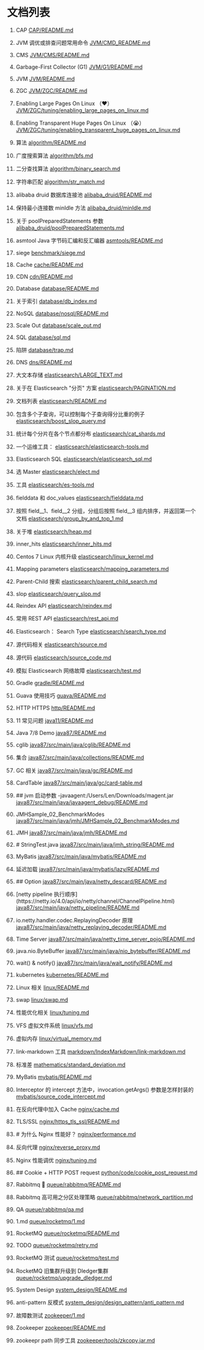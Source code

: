 # 文档列表

1. CAP [CAP/README.md](CAP/README.md)

2. JVM 调优或排查问题常用命令 [JVM/CMD_README.md](JVM/CMD_README.md)

3. CMS [JVM/CMS/README.md](JVM/CMS/README.md)

4. Garbage\-First Collector \(G1\) [JVM/G1/README.md](JVM/G1/README.md)

5. JVM [JVM/README.md](JVM/README.md)

6. ZGC [JVM/ZGC/README.md](JVM/ZGC/README.md)

7. Enabling Large Pages On Linux （❤️） [JVM/ZGC/tuning/enabling_large_pages_on_linux.md](JVM/ZGC/tuning/enabling_large_pages_on_linux.md)

8. Enabling Transparent Huge Pages On Linux （😭） [JVM/ZGC/tuning/enabling_transparent_huge_pages_on_linux.md](JVM/ZGC/tuning/enabling_transparent_huge_pages_on_linux.md)

10. 算法 [algorithm/README.md](algorithm/README.md)

11. 广度搜索算法 [algorithm/bfs.md](algorithm/bfs.md)

12. 二分查找算法 [algorithm/binary_search.md](algorithm/binary_search.md)

13. 字符串匹配 [algorithm/str_match.md](algorithm/str_match.md)

14. alibaba druid 数据库连接池 [alibaba_druid/README.md](alibaba_druid/README.md)

15. 保持最小连接数 minIdle 方法 [alibaba_druid/minIdle.md](alibaba_druid/minIdle.md)

16. 关于 poolPreparedStatements 参数 [alibaba_druid/poolPreparedStatements.md](alibaba_druid/poolPreparedStatements.md)

17. asmtool Java 字节码汇编和反汇编器 [asmtools/README.md](asmtools/README.md)

18. siege [benchmark/siege.md](benchmark/siege.md)

19. Cache [cache/README.md](cache/README.md)

20. CDN [cdn/README.md](cdn/README.md)

21. Database [database/README.md](database/README.md)

22. 关于索引 [database/db_index.md](database/db_index.md)

23. NoSQL [database/nosql/README.md](database/nosql/README.md)

24. Scale Out [database/scale_out.md](database/scale_out.md)

25. SQL [database/sql.md](database/sql.md)

26. 陷阱 [database/trap.md](database/trap.md)

27. DNS [dns/README.md](dns/README.md)

28. 大文本存储 [elasticsearch/LARGE_TEXT.md](elasticsearch/LARGE_TEXT.md)

29. 关于在 Elasticsearch "分页" 方案 [elasticsearch/PAGINATION.md](elasticsearch/PAGINATION.md)

30. 文档列表 [elasticsearch/README.md](elasticsearch/README.md)

31. 包含多个子查询，可以控制每个子查询得分比重的例子 [elasticsearch/boost_slop_query.md](elasticsearch/boost_slop_query.md)

32. 统计每个分片在各个节点都分布 [elasticsearch/cat_shards.md](elasticsearch/cat_shards.md)

33. 一个运维工具： [elasticsearch/elasticsearch-tools.md](elasticsearch/elasticsearch-tools.md)

34. Elasticsearch SQL [elasticsearch/elasticsearch_sql.md](elasticsearch/elasticsearch_sql.md)

35. 选 Master [elasticsearch/elect.md](elasticsearch/elect.md)

36. 工具 [elasticsearch/es-tools.md](elasticsearch/es-tools.md)

37. fielddata 和 doc\_values [elasticsearch/fielddata.md](elasticsearch/fielddata.md)

38. 按照 field\_\_1、field\_\_2 分组，分组后按照 field\_\_3 组内排序，并返回第一个文档 [elasticsearch/group_by_and_top_1.md](elasticsearch/group_by_and_top_1.md)

39. 关于堆 [elasticsearch/heap.md](elasticsearch/heap.md)

40. inner\_hits [elasticsearch/inner_hits.md](elasticsearch/inner_hits.md)

41. Centos 7 Linux 内核升级 [elasticsearch/linux_kernel.md](elasticsearch/linux_kernel.md)

42. Mapping parameters [elasticsearch/mapping_parameters.md](elasticsearch/mapping_parameters.md)

43. Parent\-Child 搜索 [elasticsearch/parent_child_search.md](elasticsearch/parent_child_search.md)

44. slop [elasticsearch/query_slop.md](elasticsearch/query_slop.md)

45. Reindex API [elasticsearch/reindex.md](elasticsearch/reindex.md)

46. 常用 REST API [elasticsearch/rest_api.md](elasticsearch/rest_api.md)

47. Elasticsearch： Search Type [elasticsearch/search_type.md](elasticsearch/search_type.md)

48. 源代码相关 [elasticsearch/source.md](elasticsearch/source.md)

49. 源代码 [elasticsearch/source_code.md](elasticsearch/source_code.md)

50. 模拟 Elasticsearch 网络故障 [elasticsearch/test.md](elasticsearch/test.md)

51. Gradle [gradle/README.md](gradle/README.md)

52. Guava 使用技巧 [guava/README.md](guava/README.md)

53. HTTP HTTPS [http/README.md](http/README.md)

54. 11 常见问题 [java11/README.md](java11/README.md)

55. Java 7/8 Demo [java87/README.md](java87/README.md)

56. cglib [java87/src/main/java/cglib/README.md](java87/src/main/java/cglib/README.md)

57. 集合 [java87/src/main/java/collections/README.md](java87/src/main/java/collections/README.md)

58. GC 相关 [java87/src/main/java/gc/README.md](java87/src/main/java/gc/README.md)

59. CardTable [java87/src/main/java/gc/card-table.md](java87/src/main/java/gc/card-table.md)

60. \#\# jvm 启动参数 \-javaagent\:/Users/Len/Downloads/magent\.jar [java87/src/main/java/javaagent_debug/README.md](java87/src/main/java/javaagent_debug/README.md)

61. JMHSample\_02\_BenchmarkModes [java87/src/main/java/jmh/JMHSample_02_BenchmarkModes.md](java87/src/main/java/jmh/JMHSample_02_BenchmarkModes.md)

62. JMH [java87/src/main/java/jmh/README.md](java87/src/main/java/jmh/README.md)

63. \# StringTest\.java [java87/src/main/java/jmh_string/README.md](java87/src/main/java/jmh_string/README.md)

64. MyBatis [java87/src/main/java/mybatis/README.md](java87/src/main/java/mybatis/README.md)

65. 延迟加载 [java87/src/main/java/mybatis/lazy/README.md](java87/src/main/java/mybatis/lazy/README.md)

66. \#\# Option [java87/src/main/java/netty_descard/README.md](java87/src/main/java/netty_descard/README.md)

67. \[netty pipeline 执行顺序\]\(https\://netty\.io/4\.0/api/io/netty/channel/ChannelPipeline\.html\) [java87/src/main/java/netty_pipeline/README.md](java87/src/main/java/netty_pipeline/README.md)

68. io\.netty\.handler\.codec\.ReplayingDecoder 原理 [java87/src/main/java/netty_replaying_decoder/README.md](java87/src/main/java/netty_replaying_decoder/README.md)

69. Time Server [java87/src/main/java/netty_time_server_pojo/README.md](java87/src/main/java/netty_time_server_pojo/README.md)

70. java\.nio\.ByteBuffer [java87/src/main/java/nio_bytebuffer/README.md](java87/src/main/java/nio_bytebuffer/README.md)

71. wait\(\) \& notify\(\) [java87/src/main/java/wait_notify/README.md](java87/src/main/java/wait_notify/README.md)

72. kubernetes [kubernetes/README.md](kubernetes/README.md)

73. Linux 相关 [linux/README.md](linux/README.md)

74. swap [linux/swap.md](linux/swap.md)

75. 性能优化相关 [linux/tuning.md](linux/tuning.md)

76. VFS 虚拟文件系统 [linux/vfs.md](linux/vfs.md)

77. 虚拟内存 [linux/virtual_memory.md](linux/virtual_memory.md)

78. link\-markdown 工具 [markdown/IndexMarkdown/link-markdown.md](markdown/IndexMarkdown/link-markdown.md)

79. 标准差 [mathematics/standard_deviation.md](mathematics/standard_deviation.md)

80. MyBatis [mybatis/README.md](mybatis/README.md)

81. Interceptor 的 intercept 方法中，invocation\.getArgs\(\) 参数是怎样封装的 [mybatis/source_code_intercept.md](mybatis/source_code_intercept.md)

82. 在反向代理中加入 Cache [nginx/cache.md](nginx/cache.md)

83. TLS/SSL [nginx/https_tls_ssl/README.md](nginx/https_tls_ssl/README.md)

84. \# 为什么 Nginx 性能好？ [nginx/performance.md](nginx/performance.md)

85. 反向代理 [nginx/reverse_proxy.md](nginx/reverse_proxy.md)

86. Nginx 性能调优 [nginx/tuning.md](nginx/tuning.md)

87. \#\# Cookie \+ HTTP POST request [python/code/cookie_post_request.md](python/code/cookie_post_request.md)

88. Rabbitmq 🐰 [queue/rabbitmq/README.md](queue/rabbitmq/README.md)

89. Rabbitmq 高可用之分区处理策略 [queue/rabbitmq/network_partition.md](queue/rabbitmq/network_partition.md)

90. QA [queue/rabbitmq/qa.md](queue/rabbitmq/qa.md)

91. 1\.md [queue/rocketmq/1.md](queue/rocketmq/1.md)

92. RocketMQ [queue/rocketmq/README.md](queue/rocketmq/README.md)

93. TODO [queue/rocketmq/retry.md](queue/rocketmq/retry.md)

94. RocketMQ 测试 [queue/rocketmq/test.md](queue/rocketmq/test.md)

95. RocketMQ 旧集群升级到 Dledger集群 [queue/rocketmq/upgrade_dledger.md](queue/rocketmq/upgrade_dledger.md)

96. System Design [system_design/README.md](system_design/README.md)

97. anti\-pattern 反模式 [system_design/design_pattern/anti_pattern.md](system_design/design_pattern/anti_pattern.md)

98. 故障数测试 [zookeeper/1.md](zookeeper/1.md)

99. Zookeeper [zookeeper/README.md](zookeeper/README.md)

100. zookeepr path 同步工具 [zookeeper/tools/zkcopy.jar.md](zookeeper/tools/zkcopy.jar.md)

